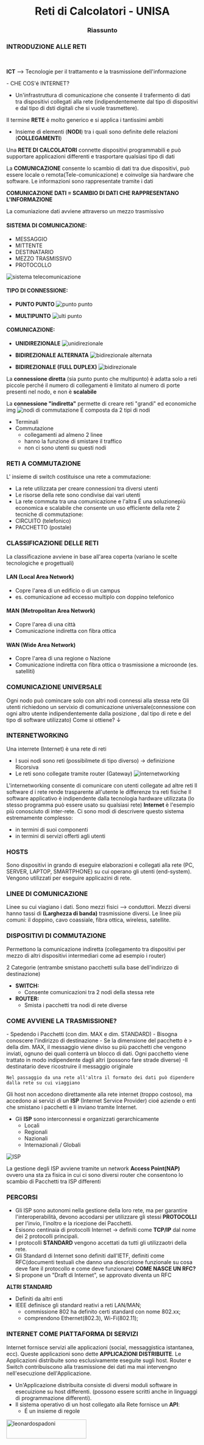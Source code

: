 <h1 align="center">Reti di Calcolatori - UNISA</h1>
<h3 align="center">Riassunto</h3>
<h3>INTRODUZIONE ALLE RETI</h3>
<br>

**ICT** --> Tecnologie per il trattamento e la trasmissione dell'informazione

\- CHE COS'é INTERNET?
- Un'infrastruttura di comunicazione che consente il trafermento di dati tra dispositivi collegati alla rete (indipendentemente dal tipo di dispositivi e dal tipo di dsti digitali che si vuole trasmettere).

Il termine **RETE** è molto generico e si applica i tantissimi ambiti
* Insieme di elementi (**NODI**) tra i quali sono definite delle relazioni (**COLLEGAMENTI**)

Una **RETE DI CALCOLATORI** connette dispositivi programmabili e può supportare applicazioni differenti e trasportare qualsiasi tipo di dati

La **COMUNICAZIONE** consente lo scambio di dati tra due dispositivi, può essere locale o remota(Tele-comunicazione) e coinvolge sia hardware che software.
Le informazioni sono rappresentate tramite i dati

**COMUNICAZIONE DATI = SCAMBIO DI DATI CHE RAPPRESENTANO L'INFORMAZIONE** <br>


La comuniazione dati avviene attraverso un mezzo trasmissivo

<h4>SISTEMA DI COMUNICAZIONE:</h4>

* MESSAGGIO
* MITTENTE
* DESTINATARIO
* MEZZO TRASMISSIVO
* PROTOCOLLO

![sistema telecomunicazione](src/sistema_di_comunicazione.png)


<h4>TIPO DI CONNESSIONE:</h4>

* **PUNTO PUNTO**
![punto punto](src/punto-punto.png)

* **MULTIPUNTO**
![ulti punto](src/multi-punto.png)


<h4>COMUNICAZIONE:</h4>

* **UNIDIREZIONALE**
![unidirezionale](src/unidirezionale.png)

* **BIDIREZIONALE ALTERNATA**
![bidirezionale alternata](src/bidirezionale-alternata.png)

* **BIDIREZIONALE (FULL DUPLEX)**
![bidirezionale](src/bidirezionale.png)

La **connessione diretta** (sia punto punto che multipunto) è adatta solo a reti piccole perché il numero di collegamenti è limitato al numero di porte presenti nel nodo, e non è **scalabile**

La **connessione "indiretta"** permette di creare reti "grandi" ed economiche
img
![nodi di commutazione](src/nodi-commutazione.png)
É composta da 2 tipi di nodi
* Terminali
* Commutazione
	* collegamenti ad almeno 2 linee
	* hanno la funzione di smistare il traffico
	* non ci sono utenti su questi nodi


<h3>RETI A COMMUTAZIONE</h3>

L' insieme di switch costituisce una rete a commutazione:
* La rete utilizzata per creare connessioni tra diversi utenti
* Le risorse della rete sono condivise dai vari utenti
* La rete commuta tra una comunicazione e l'altra
É una soluzionepiù economica e scalabile che consente un uso efficiente della rete
2 tecniche di commutazione:
* CIRCUITO (telefonico)
* PACCHETTO (postale)

<h3>CLASSIFICAZIONE DELLE RETI</h3>
La classificazione avviene in base all'area coperta (variano le scelte tecnologiche e progettuali)

<h4>LAN (Local Area Network)</h4>

* Copre l'area di un edificio o di un campus
* es. comunicazione ad eccesso multiplo con doppino telefonico

<h4>MAN (Metropolitan Area Network)</h4>

* Copre l'area di una città
* Comunicazione indiretta con fibra ottica

<h4>WAN (Wide Area Network)</h4>

* Copre l'area di una regione o Nazione
* Comunicazione indiretta con fibra ottica o trasmissione a microonde (es. satelliti)




<h3>COMUNICAZIONE UNIVERSALE</h3>
Ogni nodo può comincare solo con altri nodi connessi alla stessa rete
Gli utenti richiedono un servixio di comunicazione universale(connessione con ogni altro utente indipendentemente dalla posizione , dal tipo di rete e del tipo di software utilizzato)
Come si ottiene? ↓

<h3>INTERNETWORKING</h3>
Una interrete (Internet) è una rete di reti

* I suoi nodi sono reti (possibilmete di tipo diverso) -> definizione Ricorsiva
* Le reti sono collegate tramite router (Gateway)
![internetworking](src/internetworking.png)



L'internetworking consente di comunicare con utenti collegate ad altre reti
Il software d i rete rende trasparente all'utente le differenze tra reti fisiche
Il software applicativo è indipendente dalla tecnologia hardware utilizzata (lo stesso programma può essere usato su qualsiasi rete)
**Internet** è l'esempio più conosciuto di inter-rete. Ci sono modi di descrivere questo sistema estremamente complesso:
+ in termini di suoi componenti
+ in termini di servizi offerti agli utenti



<h3>HOSTS</h3>
Sono dispositivi in grando di eseguire elaborazioni e collegati alla rete (PC, SERVER, LAPTOP, SMARTPHONE) su cui operano gli utenti (end-system). Vengono utilizzati per eseguire applicazini di rete.


<h3>LINEE DI COMUNICAZIONE</H3>

Linee su cui viagiano i dati. Sono mezzi fisici --> conduttori. Mezzi diversi hanno tassi di **(Larghezza di banda)** trasmissione diversi. Le linee più comuni: il doppino, cavo coassiale, fibra ottica, wireless, satellite.




<h3>DISPOSITIVI DI COMMUTAZIONE</H3>

Permettono la comunicazione indiretta (collegamento tra dispositivi per mezzo di altri dispositivi intermediari come ad esempio i router)

2 Categorie (entrambe smistano pacchetti sulla base dell'indirizzo di destinazione)

* **SWITCH:**
	* Consente comunicazioni tra 2 nodi della stessa rete
* **ROUTER:**
	* Smista i pacchetti tra nodi di rete diverse	


<h3>COME AVVIENE LA TRASMISSIONE?</H3>
	- Spedendo i Pacchetti (con dim. MAX e dim. STANDARD)
	- Bisogna conoscere l'indirizzo di destinazione
	- Se la dimensione del pacchetto è > della dim. MAX, il messaggio viene diviso su più pacchetti che vengono inviati, ognuno dei quali conterrà un blocco di dati. Ogni pacchetto viene trattato in modo indipendente dagli altri (possono fare strade diverse)
	-Il destinatario deve ricostruire il messaggio originale

	Nel passaggio da una rete all'altra il formato dei dati può dipendere dalla rete su cui viaggiano

Gli host non accedono direttamente alla rete internet (troppo costoso), ma accedono ai servizi di un **ISP** (Internet Service Provider) cioé aziende o enti che smistano i pacchetti e li inviano tramite Internet.
- Gli **ISP** sono interconnessi e organizzati gerarchicamente
	- Locali
	- Regionali
	- Nazionali
	- Internazionali / Globali


![ISP](src/ISP.png)

La gestione degli ISP avviene tramite un network **Access Point(NAP)** ovvero una sta za fisica in cui ci sono diversi router che consentono lo scambio di Pacchetti tra ISP differenti

<h3>PERCORSI</h3>

- Gli ISP sono autonomi nella gestione della loro rete, ma per garantire l'interoperabilità, devono accodarsi per utilizzare gli stessi **PROTOCOLLI** per l'invio, l'inoltro e la ricezione dei Pacchetti.
- Esisono centinaia di protocolli Internet -> definiti come **TCP/IP** dal nome dei 2 protocolli principali.
- I protocolli **STANDARD** vengono accettati da tutti gli utilizzaotri della rete.
- Gli Standard di Internet sono definiti dall'IETF, definiti come RFC(documenti testuali che danno una descrizione funzionale su cosa deve fare il protocollo e come deve funzionare)
**COME NASCE UN RFC?**
- Si propone un "Draft di Internet", se approvato diventa un RFC

**ALTRI STANDARD**
- Definiti da altri enti
- IEEE definisce gli standard reativi a reti LAN/MAN;
	- commissione 802 ha definito certi standard con nome 802.xx;
	- comprendono Ethernet(802.3), Wi-Fi(802.11);


<h3>INTERNET COME PIATTAFORMA DI SERVIZI</h3>

Internet fornisce servizi alle applicazioni (social, messaggistica istantanea, ecc). Queste applicazioni sono dette **APPLICAZIONI DISTRIBUITE**. Le Applicazioni distribuite sono esclusivamente eseguite sugli host. Router e Switch contribuiscono alla trasmissione dei dati ma mai intervengno nell'esecuzione dell'Applicazione.
- Un'Applicazione distribuita consiste di diversi moduli software in esecuizione su host differenti. (possono essere scritti anche in linguaggi di programmazione differenti).
- Il sistema operativo di un host collegato alla Rete fornisce un **API**: 
	- É un insieme di regole








	
	 

<a href="https://www.buymeacoffee.com/leonardospadoni"> <img align="left" src="https://cdn.buymeacoffee.com/buttons/v2/default-yellow.png" height="50" width="210" alt="leonardospadoni" /></a></p><br><br>
